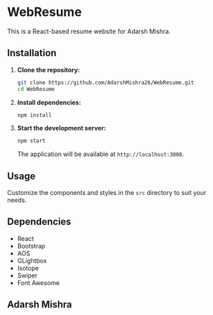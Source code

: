 # WebResume

This is a React-based resume website for Adarsh Mishra.

## Installation

1. **Clone the repository:**

   ```bash
   git clone https://github.com/AdarshMishra26/WebResume.git
   cd WebResume
   ```

2. **Install dependencies:**

   ```bash
   npm install
   ```

3. **Start the development server:**

   ```bash
   npm start
   ```

   The application will be available at `http://localhost:3000`.

## Usage

Customize the components and styles in the `src` directory to suit your needs.


## Dependencies

- React
- Bootstrap
- AOS
- GLightbox
- Isotope
- Swiper
- Font Awesome

## Adarsh Mishra
